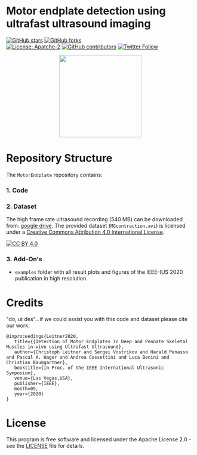 # Motor endplate detection using ultrafast ultrasound imaging
[![GitHub stars](https://img.shields.io/github/stars/luuleitner/MotorEndplate?label=Stars&style=social)](https://github.com/luuleitner/MotorEndplate)
[![GitHub forks](https://img.shields.io/github/forks/luuleitner/MotorEndplate?label=Fork&style=social)](https://github.com/luuleitner/MotorEndplate)
<br>
[![License: Apatche-2](https://img.shields.io/hexpm/l/plug)](https://www.apache.org/licenses/LICENSE-2.0)
[![GitHub contributors](https://img.shields.io/badge/Contributions-Welcome-brightgreen)](https://github.com/luuleitner/MotorEndplate)
[![Twitter Follow](https://img.shields.io/twitter/follow/luuleitner?label=Follow&style=social)](https://twitter.com/luuleitner)

<p align="center">
<img src="https://github.com/luuleitner/MotorEndplate/blob/master/examples/MEPidentification.jpg" height="220">
</p>

# Repository Structure

The `MotorEndplate` repository contains:

### 1. Code

### 2. Dataset
The high frame rate ultrasound recording (540 MB) can be downloaded from: [google drive](https://drive.google.com). The provided dataset (`MGcontraction.avi`) is licensed under a [Creative Commons Attribution 4.0 International License](https://github.com/luuleitner/MotorEndplate/blob/master/LICENSE_dataset).

[![CC BY 4.0](https://i.creativecommons.org/l/by/4.0/88x31.png)](http://creativecommons.org/licenses/by/4.0/)

### 3. Add-On's
- `examples` folder with all result plots and figures of the IEEE-IUS 2020 publication in high resolution.

# Credits

"do, ut des"...if we could assist you with this code and dataset please cite our work:
```
@inproceedings{Leitner2020,
   title={{Detection of Motor Endplates in Deep and Pennate Skeletal Muscles in-vivo using Ultrafast Ultrasound},
   author={Christoph Leitner and Sergei Vostrikov and Harald Penasso and Pascal A. Hager and Andrea Cossettini and Luca Benini and Christian Baumgartner},
   booktitle={in Proc. of the IEEE International Ultrasonic Symposium},
   venue={Las Vegas,USA},
   publisher={IEEE},
   month=09,
   year={2020}  
}
```

# License

This program is free software and licensed under the Apache License 2.0 - see the [LICENSE](https://github.com/luuleitner/MotorEndplate/blob/master/LICENSE_code) file for details.

